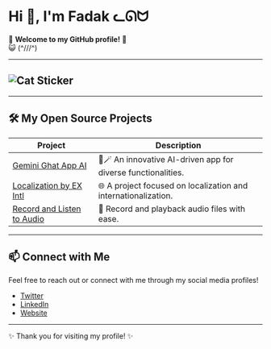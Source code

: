 # Hi 👋, I'm Fadak ᓚᘏᗢ

🌟 **Welcome to my GitHub profile!** 🌟  
😺 (^///^)

---

## ![Cat Sticker](https://d2ms8rpfqc4h24.cloudfront.net/What_are_Flutter_and_Dart_Where_is_it_Useful1_12100cd269.jpg)

---

## 🛠️ **My Open Source Projects**

| **Project** | **Description** |
| --- | --- |
| [Gemini Ghat App AI](https://github.com/fadak9999/Gemini_Ghat_App_AI.git) | 💫🪄 An innovative AI-driven app for diverse functionalities. |
| [Localization by EX Intl](https://github.com/fadak9999/localization_by_EX_intl.git) | 🌐 A project focused on localization and internationalization. |
| [Record and Listen to Audio](https://github.com/fadak9999/Record-audio-and-listen-to-an-audio-file-embedded-in-the-code..git) | 🎵 Record and playback audio files with ease. |

---

## 📫 **Connect with Me**

Feel free to reach out or connect with me through my social media profiles!

- [Twitter](https://twitter.com/yourprofile)
- [LinkedIn](https://linkedin.com/in/yourprofile)
- [Website](https://yourwebsite.com)

---

✨ Thank you for visiting my profile! ✨
